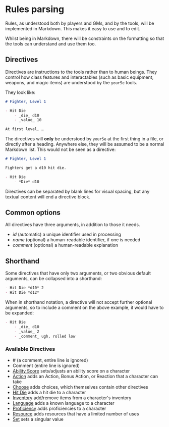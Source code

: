 Rules parsing
=============

Rules, as understood both by players and GMs, and by the tools, will be
implemented in Markdown. This makes it easy to use and to edit.

Whilst being in Markdown, there will be constraints on the formatting so
that the tools can understand and use them too.


## Directives

Directives are instructions to the tools rather than to human beings. They
control how class features and interactables (such as basic equipment,
weapons, and magic items) are understood by the `your5e` tools.

They look like:

```markdown
# Fighter, Level 1

- Hit Die
    - _die_ d10
    - _value_ 10

At first level, …
```

The directives will **only** be understood by `your5e` at the first thing in a
file, or directly after a heading. Anywhere else, they will be assumed to be
a normal Markdown list. This would not be seen as a directive:

```markdown
# Fighter, Level 1

Fighters get a d10 hit die.

- Hit Die
    - *Die* d10
````

Directives can be separated by blank lines for visual spacing, but any textual
content will end a directive block.


## Common options

All directives have three arguments, in addition to those it needs.

- *id* (automatic) a unique identifier used in processing
- *name* (optional) a human-readable identifier, if one is needed
- *comment* (optional) a human-readable explanation


## Shorthand

Some directives that have only two arguments, or two obvious default
arguments, can be collapsed into a shorthand:

```markdown
- Hit Die *d10* 2
- Hit Die *d12*
```

When in shorthand notation, a directive will not accept further optional
arguments, so to include a comment on the above example, it would have
to be expanded:

```markdown
- Hit Die
    - _die_ d10
    - _value_ 2
    - _comment_ ugh, rolled low
```


### Available Directives

- \# (a comment, entire line is ignored)
- Comment (entire line is ignored)
- [Ability Score](directives/ability_score.md) sets/adjusts an ability score
  on a character
- [Action](directives/action.md) adds an Action, Bonus Action, or Reaction
  that a character can take
- [Choose](directives/choose.md) adds choices, which themselves contain
  other directives
- [Hit Die](directives/hit_die.md) adds a hit die to a character
- [Inventory](directives/inventory.md) add/remove items from a character's
  inventory
- [Language](directives/language.md) adds a known language to a character
- [Proficiency](directives/proficiency.md) adds proficiencies to a character
- [Resource](directives/resource.md) adds resources that have a limited number
  of uses
- [Set](directives/set.md) sets a singular value
